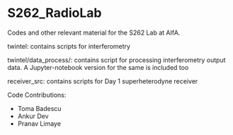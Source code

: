# S262_RadioLab
Codes and other relevant material for the S262 Lab at AIfA.

twintel: contains scripts for interferometry

twintel/data_process/: contains script for processing interferometry output data. A Jupyter-notebook version for the same is included too

receiver_src: contains scripts for Day 1 superheterodyne receiver

Code Contributions:
* Toma Badescu
* Ankur Dev
* Pranav Limaye

